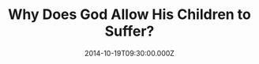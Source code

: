 ---
title: "Why Does God Allow His Children to Suffer?"
image: "https://i.imgur.com/MuLYIpM.jpg"
date: "2014-10-19T09:30:00.000Z"
video:
  type: "vimeo"
  id: 109466939
speaker:
  name: "Bart Wilkins"
  permalink: "bart-wilkins"
series: "descendants"
---